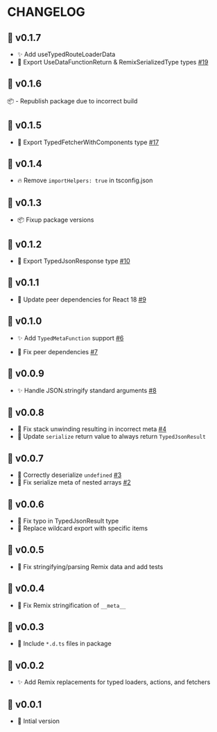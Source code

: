 # CHANGELOG

## 🚀 v0.1.7

- ✨ Add useTypedRouteLoaderData
- 🔨 Export UseDataFunctionReturn & RemixSerializedType types [#19](https://github.com/kiliman/remix-typedjson/pull/19)

## 🚀 v0.1.6

📦 - Republish package due to incorrect build

## 🚀 v0.1.5

- 🔨 Export TypedFetcherWithComponents type [#17](https://github.com/kiliman/remix-typedjson/pull/17)

## 🚀 v0.1.4

- 🔥 Remove `importHelpers: true` in tsconfig.json

## 🚀 v0.1.3

- 📦 Fixup package versions

## 🚀 v0.1.2

- 🔨 Export TypedJsonResponse type [#10](https://github.com/kiliman/remix-typedjson/issues/10)

## 🚀 v0.1.1

- 🔨 Update peer dependencies for React 18 [#9](https://github.com/kiliman/remix-typedjson/pull/9)

## 🚀 v0.1.0

- ✨ Add `TypedMetaFunction` support [#6](https://github.com/kiliman/remix-typedjson/issue/6)

- 🐛 Fix peer dependencies [#7](https://github.com/kiliman/remix-typedjson/issues/7)

## 🚀 v0.0.9

- ✨ Handle JSON.stringify standard arguments [#8](https://github.com/kiliman/remix-typedjson/pull/9)

## 🚀 v0.0.8

- 🐛 Fix stack unwinding resulting in incorrect meta [#4](https://github.com/kiliman/remix-typedjson/issues/4)
- 🔨 Update `serialize` return value to always return `TypedJsonResult`

## 🚀 v0.0.7

- 🐛 Correctly deserialize `undefined` [#3](https://github.com/kiliman/remix-typedjson/pull/3)
- 🐛 Fix serialize meta of nested arrays [#2](https://github.com/kiliman/remix-typedjson/issues/2)

## 🚀 v0.0.6

- 🐛 Fix typo in TypedJsonResult type
- 🔨 Replace wildcard export with specific items

## 🚀 v0.0.5

- 🐛 Fix stringifying/parsing Remix data and add tests

## 🚀 v0.0.4

- 🐛 Fix Remix stringification of `__meta__`

## 🚀 v0.0.3

- 🔨 Include `*.d.ts` files in package

## 🚀 v0.0.2

- ✨ Add Remix replacements for typed loaders, actions, and fetchers

## 🚀 v0.0.1

- 🎉 Intial version
